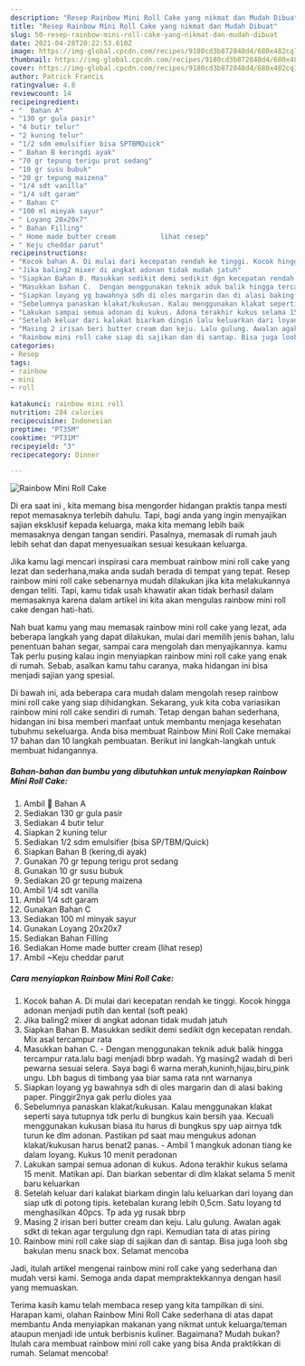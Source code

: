 ```yaml
---
description: "Resep Rainbow Mini Roll Cake yang nikmat dan Mudah Dibuat"
title: "Resep Rainbow Mini Roll Cake yang nikmat dan Mudah Dibuat"
slug: 50-resep-rainbow-mini-roll-cake-yang-nikmat-dan-mudah-dibuat
date: 2021-04-28T20:22:53.610Z
image: https://img-global.cpcdn.com/recipes/9180cd3b872848d4/680x482cq70/rainbow-mini-roll-cake-foto-resep-utama.jpg
thumbnail: https://img-global.cpcdn.com/recipes/9180cd3b872848d4/680x482cq70/rainbow-mini-roll-cake-foto-resep-utama.jpg
cover: https://img-global.cpcdn.com/recipes/9180cd3b872848d4/680x482cq70/rainbow-mini-roll-cake-foto-resep-utama.jpg
author: Patrick Francis
ratingvalue: 4.8
reviewcount: 14
recipeingredient:
- "  Bahan A"
- "130 gr gula pasir"
- "4 butir telur"
- "2 kuning telur"
- "1/2 sdm emulsifier bisa SPTBMQuick"
- " Bahan B keringdi ayak"
- "70 gr tepung terigu prot sedang"
- "10 gr susu bubuk"
- "20 gr tepung maizena"
- "1/4 sdt vanilla"
- "1/4 sdt garam"
- " Bahan C"
- "100 ml minyak sayur"
- " Loyang 20x20x7"
- " Bahan Filling"
- " Home made butter cream           lihat resep"
- " Keju cheddar parut"
recipeinstructions:
- "Kocok bahan A. Di mulai dari kecepatan rendah ke tinggi. Kocok hingga adonan menjadi putih dan kental (soft peak)"
- "Jika baling2 mixer di angkat adonan tidak mudah jatuh"
- "Siapkan Bahan B. Masukkan sedikit demi sedikit dgn kecepatan rendah. Mix asal tercampur rata"
- "Masukkan bahan C.  Dengan menggunakan teknik aduk balik hingga tercampur rata.lalu bagi menjadi bbrp wadah. Yg masing2 wadah di beri pewarna sesuai selera. Saya bagi 6 warna merah,kuninh,hijau,biru,pink ungu. Lbh bagus di timbang yaa biar sama rata nnt warnanya"
- "Siapkan loyang yg bawahnya sdh di oles margarin dan di alasi baking paper. Pinggir2nya gak perlu dioles yaa"
- "Sebelumnya panaskan klakat/kukusan. Kalau menggunakan klakat seperti saya tutupnya tdk perlu di bungkus kain bersih yaa. Kecuali menggunakan kukusan biasa itu harus di bungkus spy uap airnya tdk turun ke dlm adonan. Pastikan pd saat mau mengukus adonan klakat/kukusan harus benat2 panas.  Ambil 1 mangkuk adonan tiang ke dalam loyang. Kukus 10 menit peradonan"
- "Lakukan sampai semua adonan di kukus. Adona terakhir kukus selama 15 menit. Matikan api. Dan biarkan sebentar di dlm klakat selama 5 menit baru keluarkan"
- "Setelah keluar dari kalakat biarkam dingin lalu keluarkan dari loyang dan siap utk di potong tipis. ketebalan kurang lebih 0,5cm. Satu loyang td menghasilkan 40pcs. Tp ada yg rusak bbrp"
- "Masing 2 irisan beri butter cream dan keju. Lalu gulung. Awalan agak sdkt di tekan agar tergulung dgn rapi. Kemudian tata di atas piring"
- "Rainbow mini roll cake siap di sajikan dan di santap. Bisa juga looh sbg bakulan menu snack box. Selamat mencoba"
categories:
- Resep
tags:
- rainbow
- mini
- roll

katakunci: rainbow mini roll 
nutrition: 284 calories
recipecuisine: Indonesian
preptime: "PT35M"
cooktime: "PT31M"
recipeyield: "3"
recipecategory: Dinner

---
```



![Rainbow Mini Roll Cake](https://img-global.cpcdn.com/recipes/9180cd3b872848d4/680x482cq70/rainbow-mini-roll-cake-foto-resep-utama.jpg)

Di era  saat ini , kita memang bisa mengorder hidangan praktis tanpa mesti repot memasaknya terlebih dahulu. Tapi, bagi anda yang ingin menyajikan sajian eksklusif kepada keluarga, maka kita memang lebih baik memasaknya dengan tangan sendiri. Pasalnya, memasak di rumah jauh lebih sehat dan dapat menyesuaikan sesuai kesukaan keluarga.

Jika kamu lagi mencari inspirasi cara membuat rainbow mini roll cake yang lezat dan sederhana,maka anda sudah berada di tempat yang tepat. Resep rainbow mini roll cake  sebenarnya mudah dilakukan jika kita melakukannya dengan teliti. Tapi, kamu tidak usah khawatir akan tidak berhasil dalam memasaknya 
karena dalam artikel ini kita akan mengulas rainbow mini roll cake dengan hati-hati.  



Nah buat kamu yang mau memasak rainbow mini roll cake yang lezat, ada beberapa langkah yang dapat dilakukan, mulai dari memilih jenis bahan, lalu penentuan bahan segar, sampai cara mengolah dan menyajikannya. kamu Tak perlu pusing kalau ingin menyiapkan rainbow mini roll cake yang enak di rumah. Sebab, asalkan kamu  tahu caranya, maka hidangan ini bisa menjadi sajian yang spesial.

Di bawah ini, ada beberapa cara mudah dalam mengolah resep rainbow mini roll cake yang siap dihidangkan. Sekarang, yuk kita coba variasikan rainbow mini roll cake sendiri di rumah. Tetap dengan bahan sederhana, hidangan ini bisa memberi manfaat untuk membantu menjaga kesehatan tubuhmu sekeluarga. Anda bisa membuat Rainbow Mini Roll Cake memakai 17 bahan dan 10 langkah pembuatan. Berikut ini langkah-langkah untuk membuat hidangannya.

<!--inarticleads1-->

##### Bahan-bahan dan bumbu yang dibutuhkan untuk menyiapkan Rainbow Mini Roll Cake:

1. Ambil  🌈 Bahan A
1. Sediakan 130 gr gula pasir
1. Sediakan 4 butir telur
1. Siapkan 2 kuning telur
1. Sediakan 1/2 sdm emulsifier (bisa SP/TBM/Quick)
1. Siapkan  Bahan B (kering,di ayak)
1. Gunakan 70 gr tepung terigu prot sedang
1. Gunakan 10 gr susu bubuk
1. Sediakan 20 gr tepung maizena
1. Ambil 1/4 sdt vanilla
1. Ambil 1/4 sdt garam
1. Gunakan  Bahan C
1. Sediakan 100 ml minyak sayur
1. Gunakan  Loyang 20x20x7
1. Sediakan  Bahan Filling
1. Sediakan  Home made butter cream           (lihat resep)
1. Ambil  ~Keju cheddar parut




<!--inarticleads2-->

##### Cara menyiapkan Rainbow Mini Roll Cake:

1. Kocok bahan A. Di mulai dari kecepatan rendah ke tinggi. Kocok hingga adonan menjadi putih dan kental (soft peak)
1. Jika baling2 mixer di angkat adonan tidak mudah jatuh
1. Siapkan Bahan B. Masukkan sedikit demi sedikit dgn kecepatan rendah. Mix asal tercampur rata
1. Masukkan bahan C.  - Dengan menggunakan teknik aduk balik hingga tercampur rata.lalu bagi menjadi bbrp wadah. Yg masing2 wadah di beri pewarna sesuai selera. Saya bagi 6 warna merah,kuninh,hijau,biru,pink ungu. Lbh bagus di timbang yaa biar sama rata nnt warnanya
1. Siapkan loyang yg bawahnya sdh di oles margarin dan di alasi baking paper. Pinggir2nya gak perlu dioles yaa
1. Sebelumnya panaskan klakat/kukusan. Kalau menggunakan klakat seperti saya tutupnya tdk perlu di bungkus kain bersih yaa. Kecuali menggunakan kukusan biasa itu harus di bungkus spy uap airnya tdk turun ke dlm adonan. Pastikan pd saat mau mengukus adonan klakat/kukusan harus benat2 panas.  - Ambil 1 mangkuk adonan tiang ke dalam loyang. Kukus 10 menit peradonan
1. Lakukan sampai semua adonan di kukus. Adona terakhir kukus selama 15 menit. Matikan api. Dan biarkan sebentar di dlm klakat selama 5 menit baru keluarkan
1. Setelah keluar dari kalakat biarkam dingin lalu keluarkan dari loyang dan siap utk di potong tipis. ketebalan kurang lebih 0,5cm. Satu loyang td menghasilkan 40pcs. Tp ada yg rusak bbrp
1. Masing 2 irisan beri butter cream dan keju. Lalu gulung. Awalan agak sdkt di tekan agar tergulung dgn rapi. Kemudian tata di atas piring
1. Rainbow mini roll cake siap di sajikan dan di santap. Bisa juga looh sbg bakulan menu snack box. Selamat mencoba




Jadi, itulah artikel mengenai  rainbow mini roll cake  yang sederhana dan mudah versi kami. Semoga anda dapat mempraktekkannya dengan hasil yang memuaskan. 

Terima kasih kamu telah membaca resep yang kita tampilkan di sini. Harapan kami, olahan  Rainbow Mini Roll Cake sederhana di atas dapat membantu Anda menyiapkan makanan yang nikmat untuk keluarga/teman ataupun menjadi ide untuk berbisnis kuliner. Bagaimana? Mudah bukan? Itulah cara membuat rainbow mini roll cake yang bisa Anda praktikkan di rumah. Selamat mencoba!

